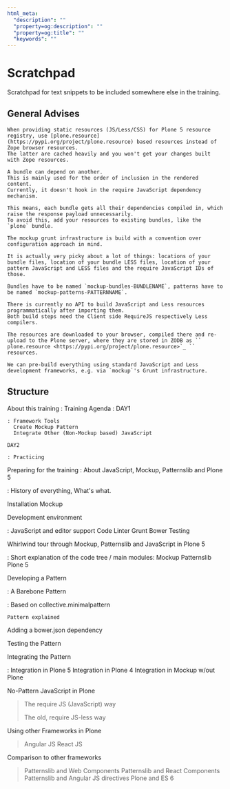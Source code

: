 ```yaml
---
html_meta:
  "description": ""
  "property=og:description": ""
  "property=og:title": ""
  "keywords": ""
---
```


# Scratchpad

Scratchpad for text snippets to be included somewhere else in the training.

## General Advises

```{note}
When providing static resources (JS/Less/CSS) for Plone 5 resource registry, use [plone.resource](https://pypi.org/project/plone.resource) based resources instead of Zope browser resources.
The latter are cached heavily and you won't get your changes built with Zope resources.
```

```{note}
A bundle can depend on another.
This is mainly used for the order of inclusion in the rendered content.
Currently, it doesn't hook in the require JavaScript dependency mechanism.

This means, each bundle gets all their dependencies compiled in, which raise the response payload unnecessarily.
To avoid this, add your resources to existing bundles, like the `plone` bundle.
```

```{note}
The mockup grunt infrastructure is build with a convention over configuration approach in mind.

It is actually very picky about a lot of things: locations of your bundle files, location of your bundle LESS files, location of your pattern JavaScript and LESS files and the require JavaScript IDs of those.

Bundles have to be named `mockup-bundles-BUNDLENAME`, patterns have to be named `mockup-patterns-PATTERNNAME`.
```

```{note}
There is currently no API to build JavaScript and Less resources programmatically after importing them.
Both build steps need the Client side RequireJS respectively Less compilers.

The resources are downloaded to your browser, compiled there and re-upload to the Plone server, where they are stored in ZODB as `` plone.resource <https://pypi.org/project/plone.resource>`_ `` resources.

We can pre-build everything using standard JavaScript and Less development frameworks, e.g. via `mockup`'s Grunt infrastructure.
```

## Structure

About this training
: Training Agenda
  : DAY1

    : Framework Tools
      Create Mockup Pattern
      Integrate Other (Non-Mockup based) JavaScript

    DAY2

    : Practicing

Preparing for the training
: About JavaScript, Mockup, Patternslib and Plone 5

  : History of everything, What's what.

Installation Mockup

Development environment

: JavaScript and editor support
  Code Linter
  Grunt
  Bower
  Testing

Whirlwind tour through Mockup, Patternslib and JavaScript in Plone 5

: Short explanation of the code tree / main modules:
  Mockup
  Patternslib
  Plone 5

Developing a Pattern

: A Barebone Pattern

  : Based on collective.minimalpattern

    Pattern explained

  Adding a bower.json dependency

  Testing the Pattern

Integrating the Pattern

: Integration in Plone 5
  Integration in Plone 4
  Integration in Mockup w/out Plone

No-Pattern JavaScript in Plone

> The require JS (JavaScript) way
>
> The old, require JS-less way

Using other Frameworks in Plone

> Angular JS
> React JS

Comparison to other frameworks

> Patternslib and Web Components
> Patternslib and React Components
> Patternslib and Angular JS directives
> Plone and ES 6
